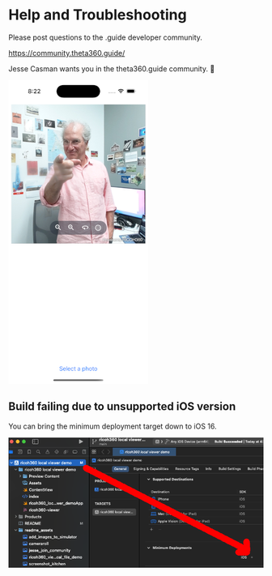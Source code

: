 # Help and Troubleshooting

Please post questions to the .guide developer community.

<https://community.theta360.guide/>

Jesse Casman wants you in the theta360.guide community.  🌇

![join community](images/troubleshoot/jesse_join_community.png)

## Build failing due to unsupported iOS version

You can bring the minimum deployment target down to iOS 16.

![change minimum deployment](images/troubleshoot/change_ios_minimum_deployment.png)
